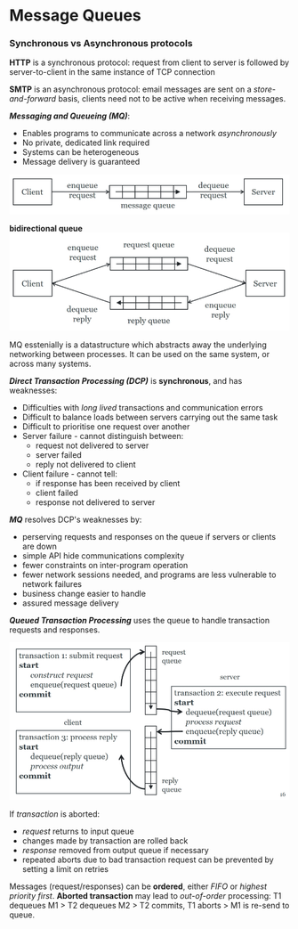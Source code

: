 # Message Queues
### Synchronous vs Asynchronous protocols
**HTTP** is a synchronous protocol: request from client to server is followed by server-to-client in the same instance of TCP connection

**SMTP** is an asynchronous protocol: email messages are sent on a _store-and-forward_ basis, clients need not to be active when receiving messages.

**_Messaging and Queueing (MQ)_**:
- Enables programs to communicate across a network _asynchronously_
- No private, dedicated link required
- Systems can be heterogeneous
- Message delivery is guaranteed

![](https://github.com/werdnakof/DatabaseNotes/blob/master/images/message-queue.png?raw=true)

**bidirectional queue**
![](https://github.com/werdnakof/DatabaseNotes/blob/master/images/bidirectional-queue.png?raw=true)

MQ esstenially is a datastructure which abstracts away the underlying networking between processes. It can be used on the same system, or across many systems.

**_Direct Transaction Processing (DCP)_** is **synchronous**, and has weaknesses:
- Difficulties with _long lived_ transactions and communication errors
- Difficult to balance loads between servers carrying out the same task
- Difficult to prioritise one request over another
- Server failure - cannot distinguish between:
	- request not delivered to server
	- server failed
	- reply not delivered to client
- Client failure - cannot tell:
	- if response has been received by client
	- client failed
	- response not delivered to server

**_MQ_** resolves DCP's weaknesses by:
-  perserving requests and responses on the queue if servers or clients are down
- simple API hide communications complexity
- fewer constraints on inter-program operation
- fewer network sessions needed, and programs are less vulnerable to network failures
- business change easier to handle
- assured message delivery

**_Queued Transaction Processing_** uses the queue to handle transaction requests and responses.

![](https://github.com/werdnakof/DatabaseNotes/blob/master/images/queued-transaction-processing-2.png?raw=true) 

If _transaction_ is aborted:
- _request_ returns to input queue
- changes made by transaction are rolled back
- _response_ removed from output queue if necessary
- repeated aborts due to bad transaction request can be prevented by setting a limit on retries

Messages (request/responses) can be **ordered**, either _FIFO_ or _highest priority first_. **Aborted transaction** may lead to _out-of-order_ processing:  T1 dequeues M1 > T2 dequeues M2 > T2 commits, T1 aborts > M1 is re-send to queue.







<!--stackedit_data:
eyJoaXN0b3J5IjpbLTE1NzczODAwNzYsLTEwNTg5MjcxOTksLT
ExNTA0OTYwMzJdfQ==
-->